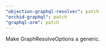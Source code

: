 ```yaml
---
"objection-graphql-resolver": patch
"orchid-graphql": patch
"graphql-orm": patch
---
```


Make GraphResolveOptions a <Context> generic.
